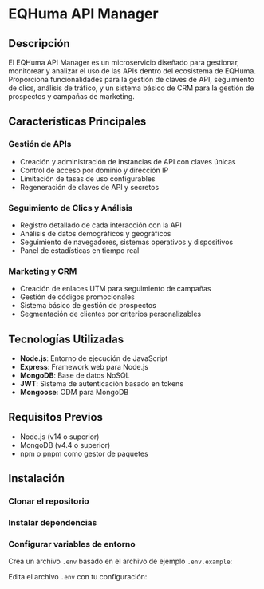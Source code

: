 # EQHuma API Manager

## Descripción
El EQHuma API Manager es un microservicio diseñado para gestionar, monitorear y analizar el uso de las APIs dentro del ecosistema de EQHuma. Proporciona funcionalidades para la gestión de claves de API, seguimiento de clics, análisis de tráfico, y un sistema básico de CRM para la gestión de prospectos y campañas de marketing.

## Características Principales

### Gestión de APIs
- Creación y administración de instancias de API con claves únicas
- Control de acceso por dominio y dirección IP
- Limitación de tasas de uso configurables
- Regeneración de claves de API y secretos

### Seguimiento de Clics y Análisis
- Registro detallado de cada interacción con la API
- Análisis de datos demográficos y geográficos
- Seguimiento de navegadores, sistemas operativos y dispositivos
- Panel de estadísticas en tiempo real

### Marketing y CRM
- Creación de enlaces UTM para seguimiento de campañas
- Gestión de códigos promocionales
- Sistema básico de gestión de prospectos
- Segmentación de clientes por criterios personalizables

## Tecnologías Utilizadas
- **Node.js**: Entorno de ejecución de JavaScript
- **Express**: Framework web para Node.js
- **MongoDB**: Base de datos NoSQL
- **JWT**: Sistema de autenticación basado en tokens
- **Mongoose**: ODM para MongoDB

## Requisitos Previos
- Node.js (v14 o superior)
- MongoDB (v4.4 o superior)
- npm o pnpm como gestor de paquetes

## Instalación

### Clonar el repositorio


### Instalar dependencias


### Configurar variables de entorno
Crea un archivo `.env` basado en el archivo de ejemplo `.env.example`:



Edita el archivo `.env` con tu configuración: